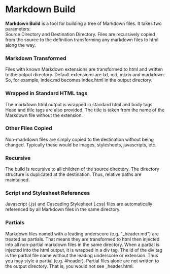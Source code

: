 # Markdown Build

**Markdown Build** is a tool for building a tree 
of Markdown files. It takes two parameters:  
Source Directory and
Destination Directory. 
Files are recursively copied from the source to the definition transforming any markdown files to html along the way.

### Markdown Transformed
Files with known Markdown extensions are transformed to html and written to the output directory. 
Default extensions are txt, md, mkdn and markdown.
So, for example, index.md becomes index.html in the output directory.

### Wrapped in Standard HTML tags
The markdown html output is wrapped in standard html and body tags. Head and title tags are also provided. 
The title is taken from the name of the Markdown file without the extension.

### Other Files Copied
Non-markdown files are simply copied to the destination without being changed.
Typically these would be images, stylesheets, javascripts, etc.

### Recursive
The build is recursive to all children of the source directory. 
The directory structure is duplicated at the destination. 
Thus, relative paths are maintained.

### Script and Stylesheet References
Javascript (.js) and Cascading Stylesheet (.css) files are automatically referenced by all Markdown files in the same directory. 

### Partials
Markdown files named with a leading underscore (e.g. "\_header.md") are treated as partials. 
That means they are transformed to html then injected into all non-partial markdown files in the same directory.
When a partial is injected into the html output, it is wrapped in a div tag.
The id of the div tag is the partial file name without the leading underscore or extension. 
Thus you may style a partial (e.g. \#header).
Partial files alone are not written to the output directory.
That is, you would not see \_header.html.














